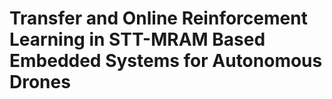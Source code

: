 # Transfer and Online Reinforcement Learning in STT-MRAM Based Embedded Systems for Autonomous Drones
